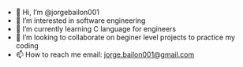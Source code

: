 - 👋 Hi, I’m @jorgebailon001
- 👀 I’m interested in software engineering 
- 🌱 I’m currently learning C language for engineers
- 💞️ I’m looking to collaborate on beginer level projects to practice my coding
- 📫 How to reach me email: jorge.bailon001@gmail.com

<!---
jorgebailon001/jorgebailon001 is a ✨ special ✨ repository because its `README.md` (this file) appears on your GitHub profile.
You can click the Preview link to take a look at your changes.
--->
